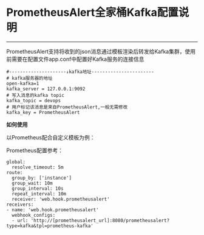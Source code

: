 # PrometheusAlert全家桶Kafka配置说明

-----------------

PrometheusAlert支持将收到的json消息通过模板渲染后转发给Kafka集群，使用前需要在配置文件app.conf中配置好Kafka服务的连接信息

```
#---------------------↓kafka地址-----------------------
# kafka服务器的地址
open-kafka=1
kafka_server = 127.0.0.1:9092
# 写入消息的kafka topic
kafka_topic = devops
# 用户标记该消息是来自PrometheusAlert,一般无需修改
kafka_key = PrometheusAlert
```

**如何使用**

以Prometheus配合自定义模板为例：

Prometheus配置参考：

```
global:
  resolve_timeout: 5m
route:
  group_by: ['instance']
  group_wait: 10m
  group_interval: 10s
  repeat_interval: 10m
  receiver: 'web.hook.prometheusalert'
receivers:
- name: 'web.hook.prometheusalert'
  webhook_configs:
  - url: 'http://[prometheusalert_url]:8080/prometheusalert?type=kafka&tpl=prometheus-kafka'
```